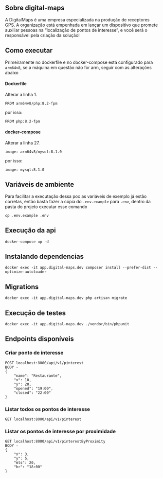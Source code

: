 ## Sobre digital-maps

A DigitalMaps é uma empresa especializada na produção de receptores GPS. A organização está empenhada em lançar um dispositivo que promete auxiliar pessoas
na “localização de pontos de interesse”, e você será o responsável pela criação da solução!

## Como executar
Primeiramente no dockerfile e no docker-compose está configurado para `arm64v8`, se a máquina em questão
não for arm, seguir com as alterações abaixo

#### Dockerfile
Alterar a linha 1.
```
FROM arm64v8/php:8.2-fpm
```
por isso:

```
FROM php:8.2-fpm
```

#### docker-compose
Alterar a linha 27.
```
image: arm64v8/mysql:8.1.0
```
por isso:
```
image: mysql:8.1.0
```

## Variáveis de ambiente
Para facilitar a executação dessa poc as variáveis de exemplo já estão corretas,
então basta fazer a cópia do `.env.example` para `.env`, dentro da pasta do projeto executar esse comando

```
cp .env.example .env
```

## Execução da api
```
docker-compose up -d
```

## Instalando dependencias
```
docker exec -it app.digital-maps.dev composer install --prefer-dist --optimize-autoloader
```

## Migrations
```
docker exec -it app.digital-maps.dev php artisan migrate
```

## Execução de testes 
```
docker exec -it app.digital-maps.dev ./vendor/bin/phpunit
```

## Endpoints disponíveis

### Criar ponto de interesse
```
POST localhost:8000/api/v1/pinterest
BODY - 
{
	"name": "Restaurante",
	"x": 10,
	"y": 20,
	"opened": "19:00",
	"closed": "22:00"
}

```

### Listar todos os pontos de interesse

```
GET localhost:8000/api/v1/pinterest
```

### Listar os pontos de interesse por proximidade

```
GET localhost:8000/api/v1/pinterestByProximity
BODY - 
{
	"x": 3,
	"y": 5,
	"mts": 20,
	"hr": "18:00"
}
```
